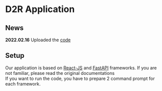 # D2R Application
## News
**2022.02.16** 
Uploaded the [code](https://www.dropbox.com/s/qksin06nusk9wvr/D2R-App.zip?dl=0)
## Setup 
Our application is based on [React-JS](https://reactjs.org/docs/getting-started.html) and [FastAPI](https://fastapi.tiangolo.com/) frameworks. If you are not familiar, please read the original documentations\
If you want to run the code, you have to prepare 2 command prompt for each framework.
